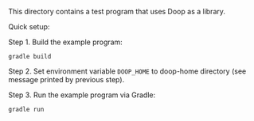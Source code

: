 This directory contains a test program that uses Doop as a library.

Quick setup:

Step 1. Build the example program:
```
gradle build
```

Step 2. Set environment variable `DOOP_HOME` to doop-home directory (see message printed by previous step).

Step 3. Run the example program via Gradle:
```
gradle run
```
